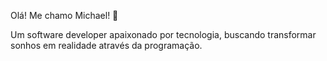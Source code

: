 Olá! Me chamo Michael! 👋

Um software developer apaixonado por tecnologia, buscando transformar sonhos em realidade através da programação.
<!---
YesMarsh/YesMarsh is a ✨ special ✨ repository because its `README.md` (this file) appears on your GitHub profile.
You can click the Preview link to take a look at your changes.
--->
